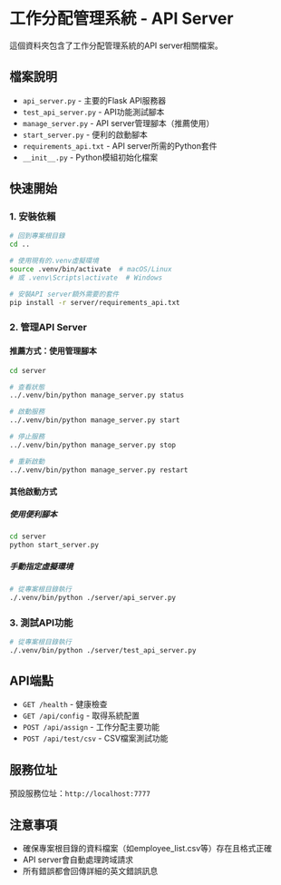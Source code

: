 # 工作分配管理系統 - API Server

這個資料夾包含了工作分配管理系統的API server相關檔案。

## 檔案說明

- `api_server.py` - 主要的Flask API服務器
- `test_api_server.py` - API功能測試腳本
- `manage_server.py` - API server管理腳本（推薦使用）
- `start_server.py` - 便利的啟動腳本
- `requirements_api.txt` - API server所需的Python套件
- `__init__.py` - Python模組初始化檔案

## 快速開始

### 1. 安裝依賴

```bash
# 回到專案根目錄
cd ..

# 使用現有的.venv虛擬環境
source .venv/bin/activate  # macOS/Linux
# 或 .venv\Scripts\activate  # Windows

# 安裝API server額外需要的套件
pip install -r server/requirements_api.txt
```

### 2. 管理API Server

#### 推薦方式：使用管理腳本
```bash
cd server

# 查看狀態
../.venv/bin/python manage_server.py status

# 啟動服務
../.venv/bin/python manage_server.py start

# 停止服務  
../.venv/bin/python manage_server.py stop

# 重新啟動
../.venv/bin/python manage_server.py restart
```

#### 其他啟動方式

##### 使用便利腳本
```bash
cd server
python start_server.py
```

##### 手動指定虛擬環境
```bash
# 從專案根目錄執行
./.venv/bin/python ./server/api_server.py
```

### 3. 測試API功能

```bash
# 從專案根目錄執行
./.venv/bin/python ./server/test_api_server.py
```

## API端點

- `GET /health` - 健康檢查
- `GET /api/config` - 取得系統配置
- `POST /api/assign` - 工作分配主要功能
- `POST /api/test/csv` - CSV檔案測試功能

## 服務位址

預設服務位址：`http://localhost:7777`

## 注意事項

- 確保專案根目錄的資料檔案（如employee_list.csv等）存在且格式正確
- API server會自動處理跨域請求
- 所有錯誤都會回傳詳細的英文錯誤訊息 
